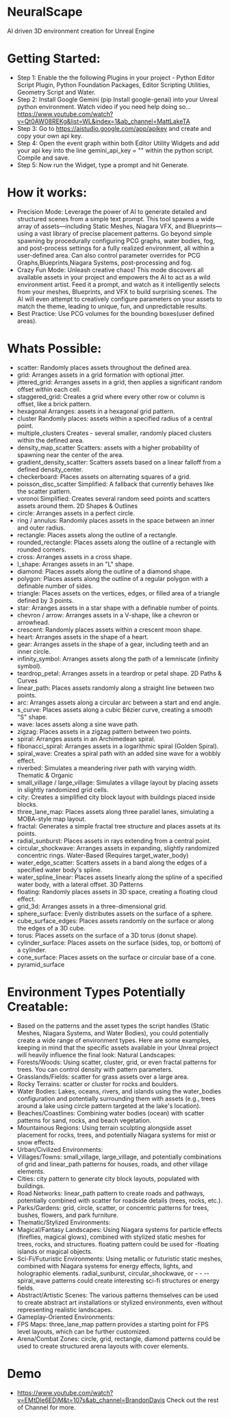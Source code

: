 # NeuralScape
AI driven 3D environment creation for Unreal Engine
# Getting Started:
- Step 1: Enable the the following Plugins in your project - Python Editor Script Plugin, Python Foundation Packages, Editor Scripting Utilities, Geometry Script and Water.
- Step 2: Install Google Gemini (pip Install google-genai) into your Unreal python environment. Watch video if you need help doing so... https://www.youtube.com/watch?v=Qt0AW08REKg&list=WL&index=1&ab_channel=MattLakeTA
- Step 3: Go to https://aistudio.google.com/app/apikey and create and copy your own api key.
- Step 4: Open the event graph within both Editor Utility Widgets and add your api key into the line gemini_api_key = "" within the python script. Compile and save.
- Step 5: Now run the Widget, type a prompt and hit Generate.
# How it works:
- Precision Mode:
 Leverage the power of AI to generate detailed and structured scenes from a simple text prompt. This tool spawns a wide array of assets—including Static Meshes, Niagara VFX, and Blueprints—using a vast library of precise placement patterns. Go beyond simple spawning by procedurally configuring PCG graphs, water bodies, fog, and post-process settings for a fully realized environment, all within a user-defined area. Can also control parameter overrides for PCG Graphs,Blueprints,Niagara Systems, post-processing and fog.
- Crazy Fun Mode:
 Unleash creative chaos! This mode discovers all available assets in your project and empowers the AI to act as a wild environment artist. Feed it a prompt, and watch as it intelligently selects from your meshes, Blueprints, and VFX to build surprising scenes. The AI will even attempt to creatively configure parameters on your assets to match the theme, leading to unique, fun, and unpredictable results.
- Best Practice:
 Use PCG volumes for the bounding boxes(user defined areas).
# Whats Possible:
- scatter: Randomly places assets throughout the defined area.
- grid: Arranges assets in a grid formation with optional jitter.
- jittered_grid: Arranges assets in a grid, then applies a significant random offset within each cell.
- staggered_grid: Creates a grid where every other row or column is offset, like a brick pattern.
- hexagonal	Arranges: assets in a hexagonal grid pattern.
- cluster	Randomly places: assets within a specified radius of a central point.
- multiple_clusters	Creates - several smaller, randomly placed clusters within the defined area.
- density_map_scatter	Scatters: assets with a higher probability of spawning near the center of the area.
- gradient_density_scatter: Scatters assets based on a linear falloff from a defined density_center.
- checkerboard: Places assets on alternating squares of a grid.
- poisson_disc_scatter	Simplified: A fallback that currently behaves like the scatter pattern.
- voronoi	Simplified: Creates several random seed points and scatters assets around them.
2D Shapes & Outlines	
- circle: Arranges assets in a perfect circle.
- ring / annulus: Randomly places assets in the space between an inner and outer radius.
- rectangle: Places assets along the outline of a rectangle.
- rounded_rectangle: Places assets along the outline of a rectangle with rounded corners.
- cross: Arranges assets in a cross shape.
- l_shape: Arranges assets in an "L" shape.
- diamond: Places assets along the outline of a diamond shape.
- polygon: Places assets along the outline of a regular polygon with a definable number of sides.
- triangle: Places assets on the vertices, edges, or filled area of a triangle defined by 3 points.
- star: Arranges assets in a star shape with a definable number of points.
- chevron / arrow: Arranges assets in a V-shape, like a chevron or arrowhead.
- crescent: Randomly places assets within a crescent moon shape.
- heart: Arranges assets in the shape of a heart.
- gear: Arranges assets in the shape of a gear, including teeth and an inner circle.
- infinity_symbol: Arranges assets along the path of a lemniscate (infinity symbol).
- teardrop_petal: Arranges assets in a teardrop or petal shape.
2D Paths & Curves	
- linear_path:  Places assets randomly along a straight line between two points.
- arc: Arranges assets along a circular arc between a start and end angle.
- s_curve: Places assets along a cubic Bézier curve, creating a smooth "S" shape.
- wave: laces assets along a sine wave path.
- zigzag: Places assets in a zigzag pattern between two points.
- spiral: Arranges assets in an Archimedean spiral.
- fibonacci_spiral: Arranges assets in a logarithmic spiral (Golden Spiral).
- spiral_wave: Creates a spiral path with an added sine wave for a wobbly effect.
- riverbed: Simulates a meandering river path with varying width.
Thematic & Organic	
- small_village / large_village: Simulates a village layout by placing assets in slightly randomized grid cells.
- city: Creates a simplified city block layout with buildings placed inside blocks.
- three_lane_map: Places assets along three parallel lanes, simulating a MOBA-style map layout.
- fractal: Generates a simple fractal tree structure and places assets at its points.
- radial_sunburst: Places assets in rays extending from a central point.
- circular_shockwave: Arranges assets in expanding, slightly randomized concentric rings.
Water-Based (Requires target_water_body)	
- water_edge_scatter: Scatters assets in a band along the edges of a specified water body's spline.
- water_spline_linear: Places assets linearly along the spline of a specified water body, with a lateral offset.
3D Patterns	
- floating: Randomly places assets in 3D space, creating a floating cloud effect.
- grid_3d: Arranges assets in a three-dimensional grid.
- sphere_surface: Evenly distributes assets on the surface of a sphere.
- cube_surface_edges: Places assets randomly on the surface or along the edges of a 3D cube.
- torus: Places assets on the surface of a 3D torus (donut shape).
- cylinder_surface: Places assets on the surface (sides, top, or bottom) of a cylinder.
- cone_surface: Places assets on the surface or circular base of a cone.
- pyramid_surface

# Environment Types Potentially Creatable:
- Based on the patterns and the asset types the script handles (Static Meshes, Niagara Systems, and Water Bodies), you could potentially create a wide range of environment types. Here are some examples, keeping in mind that the specific assets available in your Unreal project will heavily influence the final look:
Natural Landscapes:
- Forests/Woods: Using scatter, cluster, grid, or even fractal patterns for trees. You can control density with pattern parameters.
- Grasslands/Fields: scatter for grass assets over a large area.
- Rocky Terrains: scatter or cluster for rocks and boulders.
- Water Bodies: Lakes, oceans, rivers, and islands using the water_bodies configuration and potentially surrounding them with assets (e.g., trees around a lake using circle pattern targeted at the lake's location).
- Beaches/Coastlines: Combining water bodies (ocean) with scatter patterns for sand, rocks, and beach vegetation.
- Mountainous Regions: Using terrain sculpting alongside asset placement for rocks, trees, and potentially Niagara systems for mist or snow effects.
- Urban/Civilized Environments:
- Villages/Towns: small_village, large_village, and potentially combinations of grid and linear_path patterns for houses, roads, and other village elements.
- Cities: city pattern to generate city block layouts, populated with buildings.
- Road Networks: linear_path pattern to create roads and pathways, potentially combined with scatter for roadside details (trees, rocks, etc.).
- Parks/Gardens: grid, circle, scatter, or concentric patterns for trees, bushes, flowers, and park furniture.
- Thematic/Stylized Environments:
- Magical/Fantasy Landscapes: Using Niagara systems for particle effects (fireflies, magical glows), combined with stylized static meshes for trees, rocks, and structures. floating pattern could be used for -floating islands or magical objects.
- Sci-Fi/Futuristic Environments: Using metallic or futuristic static meshes, combined with Niagara systems for energy effects, lights, and holographic elements. radial_sunburst, circular_shockwave, or - - --spiral_wave patterns could create interesting sci-fi structures or energy fields.
- Abstract/Artistic Scenes: The various patterns themselves can be used to create abstract art installations or stylized environments, even without representing realistic landscapes.
- Gameplay-Oriented Environments:
- FPS Maps: three_lane_map pattern provides a starting point for FPS level layouts, which can be further customized.
- Arena/Combat Zones: circle, grid, rectangle, diamond patterns could be used to create structured arena layouts with cover elements.
# Demo
- https://www.youtube.com/watch?v=EMtDle6EDjM&t=107s&ab_channel=BrandonDavis
Check out the rest of Channel for more.
